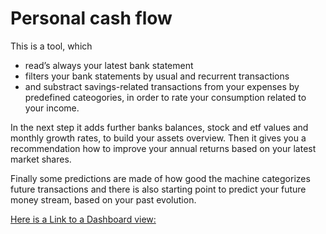 # Personal cash flow

This is a tool, which 
- read’s always your latest bank statement 
- filters your bank statements by usual and recurrent transactions
- and substract savings-related transactions from your expenses by predefined cateogories,
in order to rate your consumption related to your income.

In the next step it adds further banks balances, stock and etf values and monthly growth rates, to build your assets overview.
Then it gives you a recommendation how to improve your annual returns based on your latest market shares.

Finally some predictions are made of how good the machine categorizes future transactions and there is also starting point to predict your future money stream, based on your past evolution. 

[Here is a Link to a Dashboard view:](https://share.streamlit.io/riasnazary/personalcashflow/app.py)
